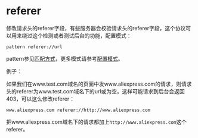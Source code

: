 # referer

修改请求头的referer字段，有些服务器会校验请求头的referer字段，这个协议可以用来绕过这个检测或者测试后台的功能，配置模式：

	pattern referer://url
	
pattern参见[匹配方式](../pattern.html)，更多模式请参考[配置模式](../mode.html)。

例子：

如果我们在www.test.com域名的页面中发www.aliexpress.com的请求，则请求头的referer为www.test.com域名下的url或为空，这样可能请求到后台会返回403，可以这么修改referer：

	www.aliexpress.com referer://http://www.aliexpress.com
	
把www.aliexpress.com域名下的请求都加上`http://www.aliexpress.com`这个referer。
